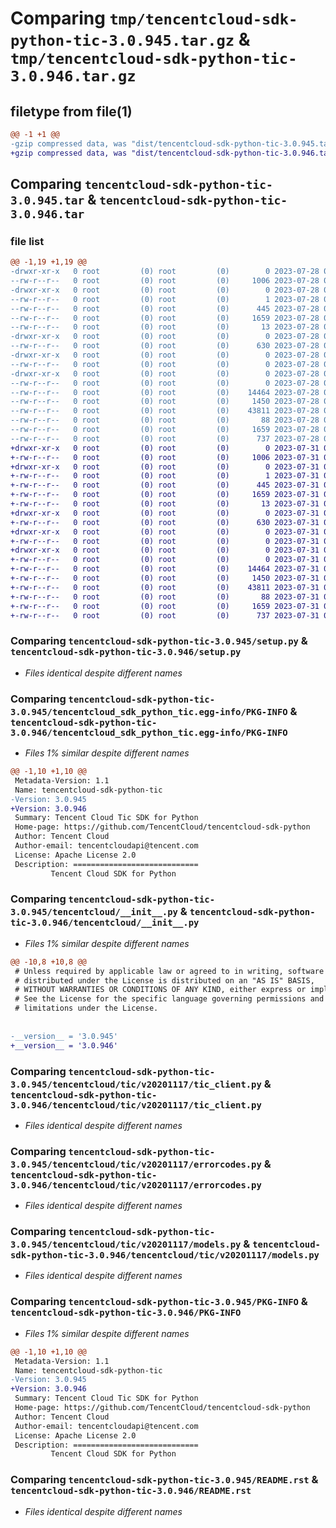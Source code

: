 # Comparing `tmp/tencentcloud-sdk-python-tic-3.0.945.tar.gz` & `tmp/tencentcloud-sdk-python-tic-3.0.946.tar.gz`

## filetype from file(1)

```diff
@@ -1 +1 @@
-gzip compressed data, was "dist/tencentcloud-sdk-python-tic-3.0.945.tar", last modified: Fri Jul 28 00:37:22 2023, max compression
+gzip compressed data, was "dist/tencentcloud-sdk-python-tic-3.0.946.tar", last modified: Mon Jul 31 00:37:41 2023, max compression
```

## Comparing `tencentcloud-sdk-python-tic-3.0.945.tar` & `tencentcloud-sdk-python-tic-3.0.946.tar`

### file list

```diff
@@ -1,19 +1,19 @@
-drwxr-xr-x   0 root         (0) root         (0)        0 2023-07-28 00:37:22.000000 tencentcloud-sdk-python-tic-3.0.945/
--rw-r--r--   0 root         (0) root         (0)     1006 2023-07-28 00:37:22.000000 tencentcloud-sdk-python-tic-3.0.945/setup.py
-drwxr-xr-x   0 root         (0) root         (0)        0 2023-07-28 00:37:22.000000 tencentcloud-sdk-python-tic-3.0.945/tencentcloud_sdk_python_tic.egg-info/
--rw-r--r--   0 root         (0) root         (0)        1 2023-07-28 00:37:22.000000 tencentcloud-sdk-python-tic-3.0.945/tencentcloud_sdk_python_tic.egg-info/dependency_links.txt
--rw-r--r--   0 root         (0) root         (0)      445 2023-07-28 00:37:22.000000 tencentcloud-sdk-python-tic-3.0.945/tencentcloud_sdk_python_tic.egg-info/SOURCES.txt
--rw-r--r--   0 root         (0) root         (0)     1659 2023-07-28 00:37:22.000000 tencentcloud-sdk-python-tic-3.0.945/tencentcloud_sdk_python_tic.egg-info/PKG-INFO
--rw-r--r--   0 root         (0) root         (0)       13 2023-07-28 00:37:22.000000 tencentcloud-sdk-python-tic-3.0.945/tencentcloud_sdk_python_tic.egg-info/top_level.txt
-drwxr-xr-x   0 root         (0) root         (0)        0 2023-07-28 00:37:22.000000 tencentcloud-sdk-python-tic-3.0.945/tencentcloud/
--rw-r--r--   0 root         (0) root         (0)      630 2023-07-28 00:37:22.000000 tencentcloud-sdk-python-tic-3.0.945/tencentcloud/__init__.py
-drwxr-xr-x   0 root         (0) root         (0)        0 2023-07-28 00:37:22.000000 tencentcloud-sdk-python-tic-3.0.945/tencentcloud/tic/
--rw-r--r--   0 root         (0) root         (0)        0 2023-07-28 00:37:22.000000 tencentcloud-sdk-python-tic-3.0.945/tencentcloud/tic/__init__.py
-drwxr-xr-x   0 root         (0) root         (0)        0 2023-07-28 00:37:22.000000 tencentcloud-sdk-python-tic-3.0.945/tencentcloud/tic/v20201117/
--rw-r--r--   0 root         (0) root         (0)        0 2023-07-28 00:37:22.000000 tencentcloud-sdk-python-tic-3.0.945/tencentcloud/tic/v20201117/__init__.py
--rw-r--r--   0 root         (0) root         (0)    14464 2023-07-28 00:37:22.000000 tencentcloud-sdk-python-tic-3.0.945/tencentcloud/tic/v20201117/tic_client.py
--rw-r--r--   0 root         (0) root         (0)     1450 2023-07-28 00:37:22.000000 tencentcloud-sdk-python-tic-3.0.945/tencentcloud/tic/v20201117/errorcodes.py
--rw-r--r--   0 root         (0) root         (0)    43811 2023-07-28 00:37:22.000000 tencentcloud-sdk-python-tic-3.0.945/tencentcloud/tic/v20201117/models.py
--rw-r--r--   0 root         (0) root         (0)       88 2023-07-28 00:37:22.000000 tencentcloud-sdk-python-tic-3.0.945/setup.cfg
--rw-r--r--   0 root         (0) root         (0)     1659 2023-07-28 00:37:22.000000 tencentcloud-sdk-python-tic-3.0.945/PKG-INFO
--rw-r--r--   0 root         (0) root         (0)      737 2023-07-28 00:37:22.000000 tencentcloud-sdk-python-tic-3.0.945/README.rst
+drwxr-xr-x   0 root         (0) root         (0)        0 2023-07-31 00:37:41.000000 tencentcloud-sdk-python-tic-3.0.946/
+-rw-r--r--   0 root         (0) root         (0)     1006 2023-07-31 00:37:41.000000 tencentcloud-sdk-python-tic-3.0.946/setup.py
+drwxr-xr-x   0 root         (0) root         (0)        0 2023-07-31 00:37:41.000000 tencentcloud-sdk-python-tic-3.0.946/tencentcloud_sdk_python_tic.egg-info/
+-rw-r--r--   0 root         (0) root         (0)        1 2023-07-31 00:37:41.000000 tencentcloud-sdk-python-tic-3.0.946/tencentcloud_sdk_python_tic.egg-info/dependency_links.txt
+-rw-r--r--   0 root         (0) root         (0)      445 2023-07-31 00:37:41.000000 tencentcloud-sdk-python-tic-3.0.946/tencentcloud_sdk_python_tic.egg-info/SOURCES.txt
+-rw-r--r--   0 root         (0) root         (0)     1659 2023-07-31 00:37:41.000000 tencentcloud-sdk-python-tic-3.0.946/tencentcloud_sdk_python_tic.egg-info/PKG-INFO
+-rw-r--r--   0 root         (0) root         (0)       13 2023-07-31 00:37:41.000000 tencentcloud-sdk-python-tic-3.0.946/tencentcloud_sdk_python_tic.egg-info/top_level.txt
+drwxr-xr-x   0 root         (0) root         (0)        0 2023-07-31 00:37:41.000000 tencentcloud-sdk-python-tic-3.0.946/tencentcloud/
+-rw-r--r--   0 root         (0) root         (0)      630 2023-07-31 00:37:41.000000 tencentcloud-sdk-python-tic-3.0.946/tencentcloud/__init__.py
+drwxr-xr-x   0 root         (0) root         (0)        0 2023-07-31 00:37:41.000000 tencentcloud-sdk-python-tic-3.0.946/tencentcloud/tic/
+-rw-r--r--   0 root         (0) root         (0)        0 2023-07-31 00:37:41.000000 tencentcloud-sdk-python-tic-3.0.946/tencentcloud/tic/__init__.py
+drwxr-xr-x   0 root         (0) root         (0)        0 2023-07-31 00:37:41.000000 tencentcloud-sdk-python-tic-3.0.946/tencentcloud/tic/v20201117/
+-rw-r--r--   0 root         (0) root         (0)        0 2023-07-31 00:37:41.000000 tencentcloud-sdk-python-tic-3.0.946/tencentcloud/tic/v20201117/__init__.py
+-rw-r--r--   0 root         (0) root         (0)    14464 2023-07-31 00:37:41.000000 tencentcloud-sdk-python-tic-3.0.946/tencentcloud/tic/v20201117/tic_client.py
+-rw-r--r--   0 root         (0) root         (0)     1450 2023-07-31 00:37:41.000000 tencentcloud-sdk-python-tic-3.0.946/tencentcloud/tic/v20201117/errorcodes.py
+-rw-r--r--   0 root         (0) root         (0)    43811 2023-07-31 00:37:41.000000 tencentcloud-sdk-python-tic-3.0.946/tencentcloud/tic/v20201117/models.py
+-rw-r--r--   0 root         (0) root         (0)       88 2023-07-31 00:37:41.000000 tencentcloud-sdk-python-tic-3.0.946/setup.cfg
+-rw-r--r--   0 root         (0) root         (0)     1659 2023-07-31 00:37:41.000000 tencentcloud-sdk-python-tic-3.0.946/PKG-INFO
+-rw-r--r--   0 root         (0) root         (0)      737 2023-07-31 00:37:41.000000 tencentcloud-sdk-python-tic-3.0.946/README.rst
```

### Comparing `tencentcloud-sdk-python-tic-3.0.945/setup.py` & `tencentcloud-sdk-python-tic-3.0.946/setup.py`

 * *Files identical despite different names*

### Comparing `tencentcloud-sdk-python-tic-3.0.945/tencentcloud_sdk_python_tic.egg-info/PKG-INFO` & `tencentcloud-sdk-python-tic-3.0.946/tencentcloud_sdk_python_tic.egg-info/PKG-INFO`

 * *Files 1% similar despite different names*

```diff
@@ -1,10 +1,10 @@
 Metadata-Version: 1.1
 Name: tencentcloud-sdk-python-tic
-Version: 3.0.945
+Version: 3.0.946
 Summary: Tencent Cloud Tic SDK for Python
 Home-page: https://github.com/TencentCloud/tencentcloud-sdk-python
 Author: Tencent Cloud
 Author-email: tencentcloudapi@tencent.com
 License: Apache License 2.0
 Description: ============================
         Tencent Cloud SDK for Python
```

### Comparing `tencentcloud-sdk-python-tic-3.0.945/tencentcloud/__init__.py` & `tencentcloud-sdk-python-tic-3.0.946/tencentcloud/__init__.py`

 * *Files 1% similar despite different names*

```diff
@@ -10,8 +10,8 @@
 # Unless required by applicable law or agreed to in writing, software
 # distributed under the License is distributed on an "AS IS" BASIS,
 # WITHOUT WARRANTIES OR CONDITIONS OF ANY KIND, either express or implied.
 # See the License for the specific language governing permissions and
 # limitations under the License.
 
 
-__version__ = '3.0.945'
+__version__ = '3.0.946'
```

### Comparing `tencentcloud-sdk-python-tic-3.0.945/tencentcloud/tic/v20201117/tic_client.py` & `tencentcloud-sdk-python-tic-3.0.946/tencentcloud/tic/v20201117/tic_client.py`

 * *Files identical despite different names*

### Comparing `tencentcloud-sdk-python-tic-3.0.945/tencentcloud/tic/v20201117/errorcodes.py` & `tencentcloud-sdk-python-tic-3.0.946/tencentcloud/tic/v20201117/errorcodes.py`

 * *Files identical despite different names*

### Comparing `tencentcloud-sdk-python-tic-3.0.945/tencentcloud/tic/v20201117/models.py` & `tencentcloud-sdk-python-tic-3.0.946/tencentcloud/tic/v20201117/models.py`

 * *Files identical despite different names*

### Comparing `tencentcloud-sdk-python-tic-3.0.945/PKG-INFO` & `tencentcloud-sdk-python-tic-3.0.946/PKG-INFO`

 * *Files 1% similar despite different names*

```diff
@@ -1,10 +1,10 @@
 Metadata-Version: 1.1
 Name: tencentcloud-sdk-python-tic
-Version: 3.0.945
+Version: 3.0.946
 Summary: Tencent Cloud Tic SDK for Python
 Home-page: https://github.com/TencentCloud/tencentcloud-sdk-python
 Author: Tencent Cloud
 Author-email: tencentcloudapi@tencent.com
 License: Apache License 2.0
 Description: ============================
         Tencent Cloud SDK for Python
```

### Comparing `tencentcloud-sdk-python-tic-3.0.945/README.rst` & `tencentcloud-sdk-python-tic-3.0.946/README.rst`

 * *Files identical despite different names*

